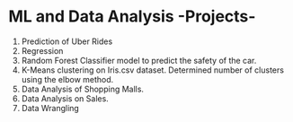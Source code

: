 # ML and Data Analysis -Projects-
1. Prediction of Uber Rides
2. Regression
3. Random Forest Classifier model to predict the safety of the car.
4. K-Means clustering on Iris.csv dataset. Determined number of clusters 
using the elbow method.
5. Data Analysis of Shopping Malls.
6. Data Analysis on Sales.
7. Data Wrangling 
